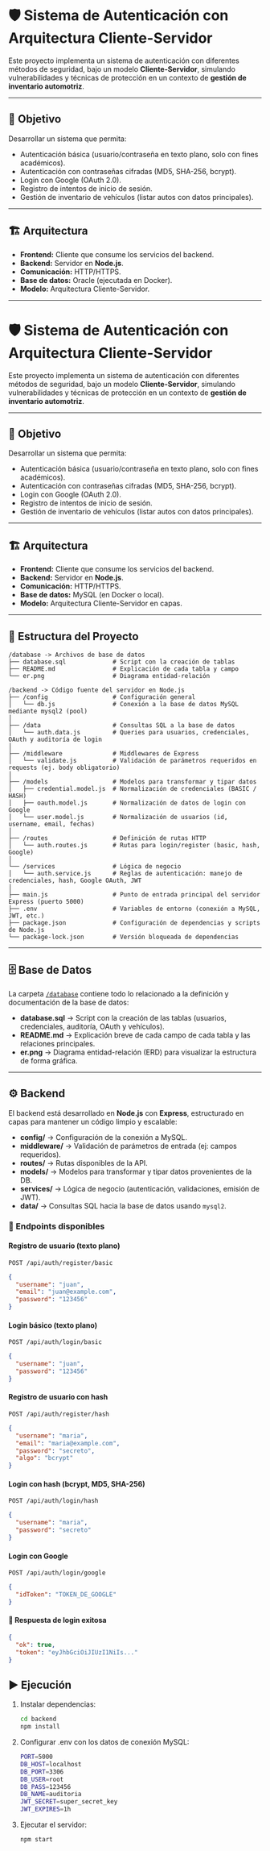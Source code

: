 # 🛡️ Sistema de Autenticación con Arquitectura Cliente-Servidor

Este proyecto implementa un sistema de autenticación con diferentes métodos de seguridad, bajo un modelo **Cliente-Servidor**, simulando vulnerabilidades y técnicas de protección en un contexto de **gestión de inventario automotriz**.

---

## 🎯 Objetivo
Desarrollar un sistema que permita:
- Autenticación básica (usuario/contraseña en texto plano, solo con fines académicos).
- Autenticación con contraseñas cifradas (MD5, SHA-256, bcrypt).
- Login con Google (OAuth 2.0).
- Registro de intentos de inicio de sesión.
- Gestión de inventario de vehículos (listar autos con datos principales).

---

## 🏗️ Arquitectura
- **Frontend:** Cliente que consume los servicios del backend.
- **Backend:** Servidor en **Node.js**.
- **Comunicación:** HTTP/HTTPS.
- **Base de datos:** Oracle (ejecutada en Docker).
- **Modelo:** Arquitectura Cliente-Servidor.

---
# 🛡️ Sistema de Autenticación con Arquitectura Cliente-Servidor

Este proyecto implementa un sistema de autenticación con diferentes métodos de seguridad, bajo un modelo **Cliente-Servidor**, simulando vulnerabilidades y técnicas de protección en un contexto de **gestión de inventario automotriz**.

---

## 🎯 Objetivo
Desarrollar un sistema que permita:
- Autenticación básica (usuario/contraseña en texto plano, solo con fines académicos).
- Autenticación con contraseñas cifradas (MD5, SHA-256, bcrypt).
- Login con Google (OAuth 2.0).
- Registro de intentos de inicio de sesión.
- Gestión de inventario de vehículos (listar autos con datos principales).

---

## 🏗️ Arquitectura
- **Frontend:** Cliente que consume los servicios del backend.
- **Backend:** Servidor en **Node.js**.
- **Comunicación:** HTTP/HTTPS.
- **Base de datos:** MySQL (en Docker o local).
- **Modelo:** Arquitectura Cliente-Servidor en capas.

---

## 📂 Estructura del Proyecto

```
/database -> Archivos de base de datos
├── database.sql             # Script con la creación de tablas
├── README.md                # Explicación de cada tabla y campo
└── er.png                   # Diagrama entidad-relación

/backend -> Código fuente del servidor en Node.js
├── /config                  # Configuración general
│   └── db.js                # Conexión a la base de datos MySQL mediante mysql2 (pool)
│
├── /data                    # Consultas SQL a la base de datos
│   └── auth.data.js         # Queries para usuarios, credenciales, OAuth y auditoría de login
│
├── /middleware              # Middlewares de Express
│   └── validate.js          # Validación de parámetros requeridos en requests (ej. body obligatorio)
│
├── /models                  # Modelos para transformar y tipar datos
│   ├── credential.model.js  # Normalización de credenciales (BASIC / HASH)
│   ├── oauth.model.js       # Normalización de datos de login con Google
│   └── user.model.js        # Normalización de usuarios (id, username, email, fechas)
│
├── /routes                  # Definición de rutas HTTP
│   └── auth.routes.js       # Rutas para login/register (basic, hash, Google)
│
└── /services                # Lógica de negocio
│   └── auth.service.js      # Reglas de autenticación: manejo de credenciales, hash, Google OAuth, JWT
│
├── main.js                  # Punto de entrada principal del servidor Express (puerto 5000)
├── .env                     # Variables de entorno (conexión a MySQL, JWT, etc.)
├── package.json             # Configuración de dependencias y scripts de Node.js
└── package-lock.json        # Versión bloqueada de dependencias
```

---

## 🗄️ Base de Datos
La carpeta [`/database`](./database) contiene todo lo relacionado a la definición y documentación de la base de datos:

- **database.sql** → Script con la creación de las tablas (usuarios, credenciales, auditoría, OAuth y vehículos).  
- **README.md** → Explicación breve de cada campo de cada tabla y las relaciones principales.  
- **er.png** → Diagrama entidad-relación (ERD) para visualizar la estructura de forma gráfica.  

---

## ⚙️ Backend

El backend está desarrollado en **Node.js** con **Express**, estructurado en capas para mantener un código limpio y escalable:

- **config/** → Configuración de la conexión a MySQL.  
- **middleware/** → Validación de parámetros de entrada (ej: campos requeridos).  
- **routes/** → Rutas disponibles de la API.  
- **models/** → Modelos para transformar y tipar datos provenientes de la DB.  
- **services/** → Lógica de negocio (autenticación, validaciones, emisión de JWT).  
- **data/** → Consultas SQL hacia la base de datos usando `mysql2`.  

### 🔑 Endpoints disponibles

#### Registro de usuario (texto plano)
`POST /api/auth/register/basic`
```json
{
  "username": "juan",
  "email": "juan@example.com",
  "password": "123456"
}
```

#### Login básico (texto plano)

`POST /api/auth/login/basic`
```json
{
  "username": "juan",
  "password": "123456"
}
```

#### Registro de usuario con hash
`POST /api/auth/register/hash`
```json
{
  "username": "maria",
  "email": "maria@example.com",
  "password": "secreto",
  "algo": "bcrypt"
}
```

#### Login con hash (bcrypt, MD5, SHA-256)

`POST /api/auth/login/hash`
```json
{
  "username": "maria",
  "password": "secreto"
}
```

#### Login con Google
`POST /api/auth/login/google`
```json
{
  "idToken": "TOKEN_DE_GOOGLE"
}
```

#### 🔐 Respuesta de login exitosa

```json
{
  "ok": true,
  "token": "eyJhbGciOiJIUzI1NiIs..."
}
```

## ▶️ Ejecución

1. Instalar dependencias:
   ```bash
   cd backend
   npm install
   ```
2. Configurar .env con los datos de conexión MySQL:
   ```bash
   PORT=5000
   DB_HOST=localhost
   DB_PORT=3306
   DB_USER=root
   DB_PASS=123456
   DB_NAME=auditoria
   JWT_SECRET=super_secret_key
   JWT_EXPIRES=1h
   ```
3. Ejecutar el servidor:
   ```bash
   npm start
   ```

